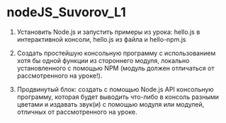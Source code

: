 # nodeJS_Suvorov_L1

1) Установить Node.js и запустить примеры из урока: hello.js в
интерактивной консоли, hello.js из файла и hello-npm.js

2) Создать простейшую консольную программу с использованием хотя
бы одной функции из стороннего модуля, локально установленного
с помощью NPM (модуль должен отличаться от рассмотренного на
уроке!).

3) Продвинутый блок: создать с помощью Node.js API консольную
программу, которая будет выводить что-либо в консоль разными
цветами и издавать звук(и) с помощью модуля или модулей,
отличных от рассмотренного на уроке.
